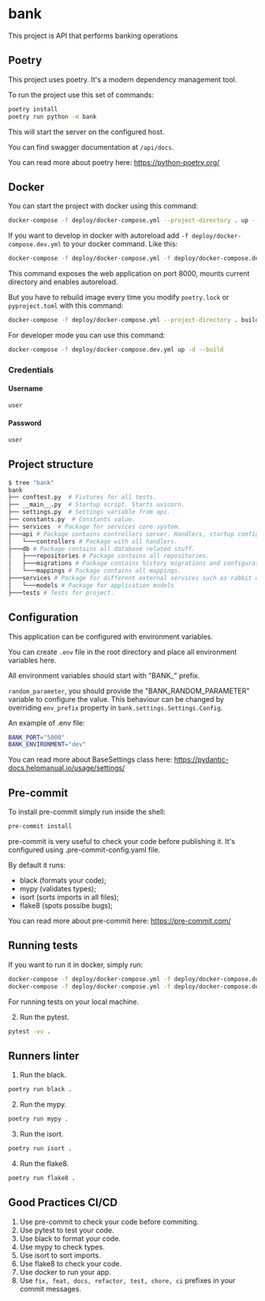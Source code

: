 # bank
This project is API that performs banking operations

## Poetry

This project uses poetry. It's a modern dependency management
tool.

To run the project use this set of commands:

```bash
poetry install
poetry run python -m bank
```

This will start the server on the configured host.

You can find swagger documentation at `/api/docs`.

You can read more about poetry here: https://python-poetry.org/

## Docker

You can start the project with docker using this command:

```bash
docker-compose -f deploy/docker-compose.yml --project-directory . up --build
```

If you want to develop in docker with autoreload add `-f deploy/docker-compose.dev.yml` to your docker command.
Like this:

```bash
docker-compose -f deploy/docker-compose.yml -f deploy/docker-compose.dev.yml --project-directory . up --build
```

This command exposes the web application on port 8000, mounts current directory and enables autoreload.

But you have to rebuild image every time you modify `poetry.lock` or `pyproject.toml` with this command:

```bash
docker-compose -f deploy/docker-compose.yml --project-directory . build
```

For developer mode you can use this command:

```bash
docker-compose -f deploy/docker-compose.dev.yml up -d --build
```

### Credentials
#### Username
```bash
user
```
#### Password
```bash
user
```

## Project structure

```bash
$ tree "bank"
bank
├── conftest.py  # Fixtures for all tests.
├── __main__.py  # Startup script. Starts uvicorn.
├── settings.py  # Settings variable from api.
├── constants.py  # Constants value.
├── services  # Package for services core system.
├───api # Package contains controllers server. Handlers, startup config.
│   └───controllers # Package with all handlers.
├───db # Package contains all database related stuff.
│   ├───repositories # Package contains all repositories.
│   ├───migrations # Package contains history migrations and configuratinos.
│   └───mappings # Package contains all mappings.
├───services # Package for different external services such as rabbit or redis etc.
│   └───models # Package for application models
├───tests # Tests for project.
```

## Configuration

This application can be configured with environment variables.

You can create `.env` file in the root directory and place all
environment variables here.

All environment variables should start with "BANK_" prefix.

`random_parameter`, you should provide the "BANK_RANDOM_PARAMETER"
variable to configure the value. This behaviour can be changed by overriding `env_prefix` property
in `bank.settings.Settings.Config`.

An example of .env file:
```bash
BANK_PORT="5000"
BANK_ENVIRONMENT="dev"
```

You can read more about BaseSettings class here: https://pydantic-docs.helpmanual.io/usage/settings/

## Pre-commit

To install pre-commit simply run inside the shell:
```bash
pre-commit install
```

pre-commit is very useful to check your code before publishing it.
It's configured using .pre-commit-config.yaml file.

By default it runs:
* black (formats your code);
* mypy (validates types);
* isort (sorts imports in all files);
* flake8 (spots possibe bugs);


You can read more about pre-commit here: https://pre-commit.com/

## Running tests

If you want to run it in docker, simply run:

```bash
docker-compose -f deploy/docker-compose.yml -f deploy/docker-compose.dev.yml --project-directory . run --build --rm controllers pytest -vv .
docker-compose -f deploy/docker-compose.yml -f deploy/docker-compose.dev.yml --project-directory . down
```

For running tests on your local machine.

2. Run the pytest.
```bash
pytest -vv .
```

## Runners linter
1. Run the black.
```bash
poetry run black .
```

2. Run the mypy.
```bash
poetry run mypy .
```

3. Run the isort.
```bash
poetry run isort .
```

4. Run the flake8.
```bash
poetry run flake8 .
```


## Good Practices CI/CD
1. Use pre-commit to check your code before commiting.
2. Use pytest to test your code.
3. Use black to format your code.
4. Use mypy to check types.
5. Use isort to sort imports.
6. Use flake8 to check your code.
7. Use docker to run your app.
8. Use `fix, feat, docs, refactor, test, chore, ci` prefixes in your commit messages.

